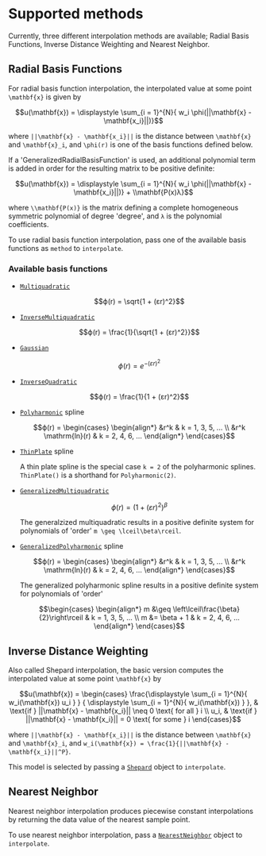 # Supported methods
Currently, three different interpolation methods are available; Radial Basis Functions,
Inverse Distance Weighting and Nearest Neighbor.

## Radial Basis Functions 

For radial basis function interpolation, the interpolated value at some point 
``\mathbf{x}`` is given by
```math
u(\mathbf{x}) = \displaystyle \sum_{i = 1}^{N}{ w_i \phi(||\mathbf{x} - \mathbf{x_i}||)}
```
where ``||\mathbf{x} - \mathbf{x_i}||`` is the distance between ``\mathbf{x}`` and 
``\mathbf{x}_i``, and ``\phi(r)`` is one of the basis functions defined below.

If a 'GeneralizedRadialBasisFunction' is used, an additional polynomial term is added in
order for the resulting matrix to be positive definite:
```math
u(\mathbf{x}) = \displaystyle \sum_{i = 1}^{N}{ w_i \phi(||\mathbf{x} - \mathbf{x_i}||)} + \\mathbf{P(x)λ}
```
where ``\\mathbf{P(x)}`` is the matrix defining a complete homogeneous symmetric polynomial
of degree 'degree', and ``λ`` is the polynomial coefficients.

To use radial basis function interpolation, pass one of the available basis functions as 
`method` to `interpolate`.

### Available basis functions

  * [`Multiquadratic`](@ref)

    ```math
    ϕ(r) = \sqrt{1 + (ɛr)^2}
    ```

  * [`InverseMultiquadratic`](@ref)

    ```math
    ϕ(r) = \frac{1}{\sqrt{1 + (ɛr)^2}}
    ```

  * [`Gaussian`](@ref)

    ```math
    ϕ(r) = e^{-(ɛr)^2}
    ```

  * [`InverseQuadratic`](@ref)

    ```math
    ϕ(r) = \frac{1}{1 + (ɛr)^2}
    ```

  * [`Polyharmonic`](@ref) spline

    ```math
    ϕ(r) = 
    \begin{cases}
        \begin{align*}
            &r^k                    &   k = 1, 3, 5, ... \\
            &r^k \mathrm{ln}(r)     &   k = 2, 4, 6, ...
        \end{align*}
    \end{cases}
    ```

  * [`ThinPlate`](@ref) spline
    
    A thin plate spline is the special case ``k = 2`` of the polyharmonic splines.
    `ThinPlate()` is a shorthand for `Polyharmonic(2)`.

  * [`GeneralizedMultiquadratic`](@ref)

    ```math
    ϕ(r) = \left(1 + (ɛr)^2\right)^\beta
    ```
    The generalzized multiquadratic results in a positive definite system for polynomials of
    'order' ``m \geq \lceil\beta\rceil``.

  * [`GeneralizedPolyharmonic`](@ref) spline

    ```math
    ϕ(r) = 
    \begin{cases}
        \begin{align*}
            &r^k                    &   k = 1, 3, 5, ... \\
            &r^k \mathrm{ln}(r)     &   k = 2, 4, 6, ...
        \end{align*}
    \end{cases}
    ```
    The generalized polyharmonic spline results in a positive definite system for
    polynomials of 'order'
    ```math
    \begin{cases}
        \begin{align*}
            m &\geq \left\lceil\frac{\beta}{2}\right\rceil          &   k = 1, 3, 5, ... \\
            m &= \beta + 1                                          &   k = 2, 4, 6, ...
        \end{align*}
    \end{cases}
    ```

## Inverse Distance Weighting
Also called Shepard interpolation, the basic version computes the interpolated value at
some point ``\mathbf{x}`` by
```math
u(\mathbf{x}) = 
\begin{cases} 
    \frac{\displaystyle \sum_{i = 1}^{N}{ w_i(\mathbf{x}) u_i } } 
        { \displaystyle \sum_{i = 1}^{N}{ w_i(\mathbf{x}) } }, 
         & \text{if } ||\mathbf{x} - \mathbf{x_i}|| \neq 0 \text{ for all } i \\ 
    u_i, & \text{if } ||\mathbf{x} - \mathbf{x_i}|| = 0 \text{ for some } i
\end{cases}
```
where ``||\mathbf{x} - \mathbf{x_i}||`` is the distance between ``\mathbf{x}`` and 
``\mathbf{x}_i``, and ``w_i(\mathbf{x}) = \frac{1}{||\mathbf{x} - \mathbf{x_i}||^P}``.

This model is selected by passing a [`Shepard`](@ref) object to `interpolate`.

## Nearest Neighbor
Nearest neighbor interpolation produces piecewise constant interpolations by returning the 
data value of the nearest sample point.

To use nearest neighbor interpolation, pass a [`NearestNeighbor`](@ref) object to 
`interpolate`.


